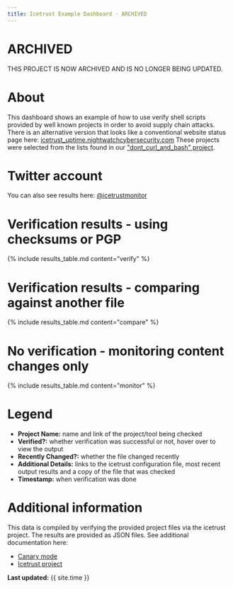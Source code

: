 ```yaml
---
title: Icetrust Example Dashboard - ARCHIVED
---
```

<link rel="stylesheet" href="/css/custom.css">

# ARCHIVED
THIS PROJECT IS NOW ARCHIVED AND IS NO LONGER BEING UPDATED.

# About
This dashboard shows an example of how to use verify shell scripts
provided by well known projects in order to avoid supply chain attacks.
There is an alternative version that looks like a conventional 
website status page here: [icetrust_uptime.nightwatchcybersecurity.com](https://icetrust_uptime.nightwatchcybersecurity.com/)
These projects were selected from the lists found in our ["dont_curl_and_bash" project](https://github.com/nightwatchcybersecurity/dont_curl_and_bash).

# Twitter account
You can also see results here: [@icetrustmonitor](https://twitter.com/icetrustmonitor)

# Verification results - using checksums or PGP
{% include results_table.md content="verify" %}

# Verification results - comparing against another file
{% include results_table.md content="compare"  %}

# No verification - monitoring content changes only
{% include results_table.md content="monitor"  %}

# Legend
- **Project Name:** name and link of the project/tool being checked
- **Verified?:** whether verification was successful or not, hover over to view the output
- **Recently Changed?:** whether the file changed recently
- **Additional Details:** links to the icetrust configuration file, most recent output results and a copy 
  of the file that was checked
- **Timestamp:** when verification was done

# Additional information
This data is compiled by verifying the provided project files via the
icetrust project. The results are provided as JSON files. See
additional documentation here:
- [Canary mode](https://github.com/nightwatchcybersecurity/icetrust/blob/main/CANARY.md)
- [Icetrust project](https://github.com/nightwatchcybersecurity/icetrust) 

**Last updated:** {{ site.time }}
